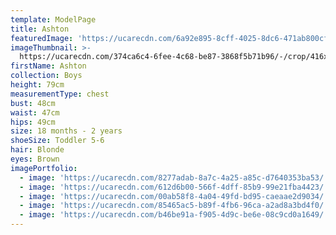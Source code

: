 ```yaml
---
template: ModelPage
title: Ashton
featuredImage: 'https://ucarecdn.com/6a92e895-8cff-4025-8dc6-471ab800cf12/'
imageThumbnail: >-
  https://ucarecdn.com/374ca6c4-6fee-4c68-be87-3868f5b71b96/-/crop/416x527/617,527/-/preview/
firstName: Ashton
collection: Boys
height: 79cm
measurementType: chest
bust: 48cm
waist: 47cm
hips: 49cm
size: 18 months - 2 years
shoeSize: Toddler 5-6
hair: Blonde
eyes: Brown
imagePortfolio:
  - image: 'https://ucarecdn.com/8277adab-8a7c-4a25-a85c-d7640353ba53/'
  - image: 'https://ucarecdn.com/612d6b00-566f-4dff-85b9-99e21fba4423/'
  - image: 'https://ucarecdn.com/00ab58f8-4a04-49fd-bd95-caeaae2d9034/'
  - image: 'https://ucarecdn.com/85465ac5-b89f-4fb6-96ca-a2ad8a3bd4f0/'
  - image: 'https://ucarecdn.com/b46be91a-f905-4d9c-be6e-08c9cd0a1649/'
---
```


